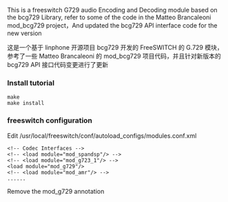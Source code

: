 This is a freeswitch G729 audio Encoding and Decoding module based on the bcg729 Library, refer to some of the code in the Matteo Brancaleoni mod_bcg729 project，And updated the bcg729 API interface code for the new version

这是一个基于 linphone 开源项目 bcg729 开发的 FreeSWITCH 的 G.729 模块，参考了一些 Matteo Brancaleoni 的 mod_bcg729 项目代码，并且针对新版本的 bcg729 API 接口代码变更进行了更新

### Install tutorial

    make
    make install

### freeswitch configuration

Edit /usr/local/freeswitch/conf/autoload_configs/modules.conf.xml

    <!-- Codec Interfaces -->
    <!-- <load module="mod_spandsp"/> -->
    <!-- <load module="mod_g723_1"/> -->
    <load module="mod_g729"/>
    <!-- <load module="mod_amr"/> -->
    ......

Remove the mod_g729 annotation

